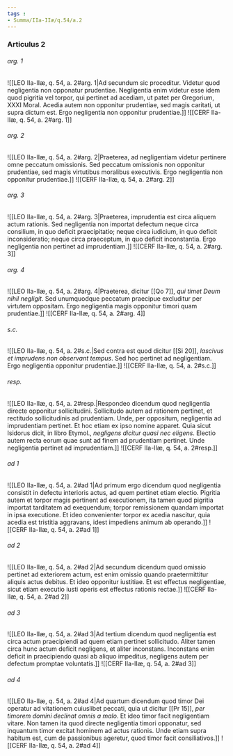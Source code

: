 ```yaml
---
tags : 
- Summa/IIa-IIæ/q.54/a.2
---
```


### Articulus 2

###### arg. 1
![[LEO IIa-IIæ, q. 54, a. 2#arg. 1|Ad secundum sic proceditur. Videtur quod negligentia non opponatur prudentiae. Negligentia enim videtur esse idem quod pigritia vel torpor, qui pertinet ad acediam, ut patet per Gregorium, XXXI Moral. Acedia autem non opponitur prudentiae, sed magis caritati, ut supra dictum est. Ergo negligentia non opponitur prudentiae.]]
![[CERF IIa-IIæ, q. 54, a. 2#arg. 1]]

###### arg. 2
![[LEO IIa-IIæ, q. 54, a. 2#arg. 2|Praeterea, ad negligentiam videtur pertinere omne peccatum omissionis. Sed peccatum omissionis non opponitur prudentiae, sed magis virtutibus moralibus executivis. Ergo negligentia non opponitur prudentiae.]]
![[CERF IIa-IIæ, q. 54, a. 2#arg. 2]]

###### arg. 3
![[LEO IIa-IIæ, q. 54, a. 2#arg. 3|Praeterea, imprudentia est circa aliquem actum rationis. Sed negligentia non importat defectum neque circa consilium, in quo deficit praecipitatio; neque circa iudicium, in quo deficit inconsideratio; neque circa praeceptum, in quo deficit inconstantia. Ergo negligentia non pertinet ad imprudentiam.]]
![[CERF IIa-IIæ, q. 54, a. 2#arg. 3]]

###### arg. 4
![[LEO IIa-IIæ, q. 54, a. 2#arg. 4|Praeterea, dicitur [[Qo 7]], *qui timet Deum nihil negligit*. Sed unumquodque peccatum praecipue excluditur per virtutem oppositam. Ergo negligentia magis opponitur timori quam prudentiae.]]
![[CERF IIa-IIæ, q. 54, a. 2#arg. 4]]

###### s.c.
![[LEO IIa-IIæ, q. 54, a. 2#s.c.|Sed contra est quod dicitur [[Si 20]], *lascivus et imprudens non observant tempus*. Sed hoc pertinet ad negligentiam. Ergo negligentia opponitur prudentiae.]]
![[CERF IIa-IIæ, q. 54, a. 2#s.c.]]

###### resp.
![[LEO IIa-IIæ, q. 54, a. 2#resp.|Respondeo dicendum quod negligentia directe opponitur sollicitudini. Sollicitudo autem ad rationem pertinet, et rectitudo sollicitudinis ad prudentiam. Unde, per oppositum, negligentia ad imprudentiam pertinet. Et hoc etiam ex ipso nomine apparet. Quia sicut Isidorus dicit, in libro Etymol., *negligens dicitur quasi nec eligens*. Electio autem recta eorum quae sunt ad finem ad prudentiam pertinet. Unde negligentia pertinet ad imprudentiam.]]
![[CERF IIa-IIæ, q. 54, a. 2#resp.]]

###### ad 1
![[LEO IIa-IIæ, q. 54, a. 2#ad 1|Ad primum ergo dicendum quod negligentia consistit in defectu interioris actus, ad quem pertinet etiam electio. Pigritia autem et torpor magis pertinent ad executionem, ita tamen quod pigritia importat tarditatem ad exequendum; torpor remissionem quandam importat in ipsa executione. Et ideo convenienter torpor ex acedia nascitur, quia acedia est tristitia aggravans, idest impediens animum ab operando.]]
![[CERF IIa-IIæ, q. 54, a. 2#ad 1]]

###### ad 2
![[LEO IIa-IIæ, q. 54, a. 2#ad 2|Ad secundum dicendum quod omissio pertinet ad exteriorem actum, est enim omissio quando praetermittitur aliquis actus debitus. Et ideo opponitur iustitiae. Et est effectus negligentiae, sicut etiam executio iusti operis est effectus rationis rectae.]]
![[CERF IIa-IIæ, q. 54, a. 2#ad 2]]

###### ad 3
![[LEO IIa-IIæ, q. 54, a. 2#ad 3|Ad tertium dicendum quod negligentia est circa actum praecipiendi ad quem etiam pertinet sollicitudo. Aliter tamen circa hunc actum deficit negligens, et aliter inconstans. Inconstans enim deficit in praecipiendo quasi ab aliquo impeditus, negligens autem per defectum promptae voluntatis.]]
![[CERF IIa-IIæ, q. 54, a. 2#ad 3]]

###### ad 4
![[LEO IIa-IIæ, q. 54, a. 2#ad 4|Ad quartum dicendum quod timor Dei operatur ad vitationem cuiuslibet peccati, quia ut dicitur [[Pr 15]], *per timorem domini declinat omnis a malo*. Et ideo timor facit negligentiam vitare. Non tamen ita quod directe negligentia timori opponatur, sed inquantum timor excitat hominem ad actus rationis. Unde etiam supra habitum est, cum de passionibus ageretur, quod timor facit consiliativos.]]
![[CERF IIa-IIæ, q. 54, a. 2#ad 4]]

